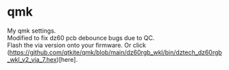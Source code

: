 # qmk
 My qmk settings.  
 Modified to fix dz60 pcb debounce bugs due to QC.  
 Flash the via version onto your firmware. Or click (https://github.com/qtkite/qmk/blob/main/dz60rgb_wkl/bin/dztech_dz60rgb_wkl_v2_via_7.hex)[here].
